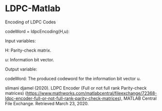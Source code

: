 # LDPC-Matlab

Encoding of LDPC Codes 

codeWord = ldpcEncoding(H,u):

Input variables:

H: Parity-check matrix.

u: Information bit vector.

Output variable:

codeWord: The produced codeword for the information bit vector u.

slimani djamel (2020). LDPC Encoder (Full or not full rank Parity-check matrices) (https://www.mathworks.com/matlabcentral/fileexchange/72368-ldpc-encoder-full-or-not-full-rank-parity-check-matrices), MATLAB Central File Exchange. Retrieved March 23, 2020.